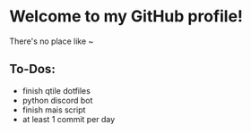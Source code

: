 # **Welcome to my GitHub profile!**

There's no place like ~


## **To-Dos:**
+ finish qtile dotfiles
+ python discord bot
+ finish mais script
+ at least 1 commit per day
  
<!---
Aiclys/Aiclys is a ✨ special ✨ repository because its `README.md` (this file) appears on your GitHub profile.
You can click the Preview link to take a look at your changes.
--->
